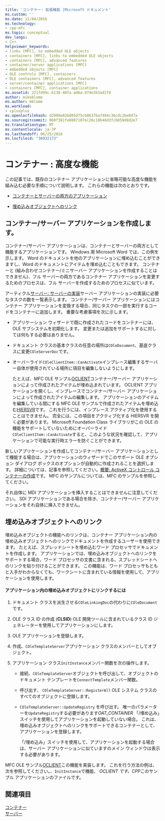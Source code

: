 ```yaml
---
title: 'コンテナー: 拡張機能 |Microsoft ドキュメント'
ms.custom: ''
ms.date: 11/04/2016
ms.technology:
- cpp-mfc
ms.topic: conceptual
dev_langs:
- C++
helpviewer_keywords:
- links [MFC], to embedded OLE objects
- containers [MFC], links to embedded OLE objects
- containers [MFC], advanced features
- container/server applications [MFC]
- embedded objects [MFC]
- OLE controls [MFC], containers
- OLE containers [MFC], advanced features
- server/container applications [MFC]
- containers [MFC], container applications
ms.assetid: 221fd99c-b138-40fa-ad6a-974e3b3ad1f8
author: mikeblome
ms.author: mblome
ms.workload:
- cplusplus
ms.openlocfilehash: d2999e82bd05d75cb8637ba7404c36cdc2be047a
ms.sourcegitcommit: 060f381fe0807107ec26c18b46d3fcb859d8d2e7
ms.translationtype: MT
ms.contentlocale: ja-JP
ms.lasthandoff: 06/25/2018
ms.locfileid: "36932173"
---
```

# <a name="containers-advanced-features"></a>コンテナー : 高度な機能
この記事では、既存のコンテナー アプリケーションに省略可能な高度な機能を組み込む必要な手順について説明します。 これらの機能は次のとおりです。  
  
-   [コンテナーとサーバーの両方のアプリケーション](#_core_creating_a_container_server_application)  
  
-   [埋め込みオブジェクトへのリンク](#_core_links_to_embedded_objects)  
  
##  <a name="_core_creating_a_container_server_application"></a> コンテナー/サーバー アプリケーションを作成します。  
 コンテナー/サーバー アプリケーションは、コンテナーとサーバーの両方として機能するアプリケーションです。 Windows 用 Microsoft Word では、この例を示します。 Word のドキュメントを他のアプリケーションに埋め込むことができますし、Word のドキュメントにアイテムを埋め込むこともできます。 コンテナーと (組み合わせコンテナー/ミニサーバー アプリケーションを作成することはできません)、フル サーバーの両方であるコンテナー アプリケーションを変更するためのプロセスは、フル サーバーを作成するためのプロセスに似ています。  
  
 アーティクル[サーバー: サーバーの実装](../mfc/servers-implementing-a-server.md)サーバー アプリケーションの実装に必要なタスクの数を一覧表示します。 コンテナー/サーバー アプリケーションにはコンテナー アプリケーションを変換する場合、同じタスクの一部を実行するコードをコンテナーに追加します。 重要な考慮事項を次に示します。  
  
-   アプリケーション ウィザードで既に作成されたコードをコンテナーには、OLE サブシステムを初期化します。 変更または追加をサポートするに対しては何もする必要はありません。  
  
-   ドキュメント クラスの基本クラスの任意の場所は`COleDocument`、基底クラスに変更`COleServerDoc`です。  
  
-   オーバーライド`COleClientItem::CanActivate`インプレース編集するサーバー自体が使用されている場所に項目を編集しないようにします。  
  
     たとえば、MFC OLE サンプル[OCLIENT](../visual-cpp-samples.md)コンテナー/サーバー アプリケーションによって作成されたアイテムが埋め込まれています。 OCLIENT アプリケーションを開くし、インプレースでコンテナー/サーバー アプリケーションによって作成されたアイテムの編集します。 アプリケーションのアイテムを編集している間にする MFC OLE サンプルで作成されたアイテムを埋め込む[HIERSVR](../visual-cpp-samples.md)です。 これを行うには、インプレース アクティブ化を使用することはできません。 完全には、この項目をアクティブ化する HIERSVR を開く必要があります。 Microsoft Foundation Class ライブラリがこの OLE の機能をサポートしていないためにオーバーライド`COleClientItem::CanActivate`すると、このような状況を確認して、アプリケーションで可能な実行時エラーを防ぐことができます。  
  
 新しいアプリケーションを作成してコンテナー/サーバー アプリケーションとして機能する場合は、アプリケーションのウィザードでこのサポート OLE オプション ダイアログ ボックスのオプションが自動的に作成されることを選択します。 詳細については、記事を参照してください。[概要: ActiveX コントロール コンテナーの作成](../mfc/reference/creating-an-mfc-activex-control-container.md)です。 MFC のサンプルについては、MFC のサンプルを参照してください。  
  
 それ自体に MDI アプリケーションを挿入することはできませんに注意してください。 SDI アプリケーションである場合を除き、コンテナー/サーバー アプリケーションをそれ自体に挿入できません。  
  
##  <a name="_core_links_to_embedded_objects"></a> 埋め込みオブジェクトへのリンク  
 埋め込みオブジェクトの機能へのリンクは、コンテナー アプリケーション内の埋め込みオブジェクトへのリンクでドキュメントを作成するユーザーを使用できます。 たとえば、スプレッドシートを埋め込むワード プロセッサでドキュメントを作成します。 アプリケーションでは、埋め込みオブジェクトへのリンクをサポートする場合、ワード プロセッサの文書に含まれる、スプレッドシートへのリンクを貼り付けることができます。 この機能は、ワード プロセッサもともと入手がわからなくても、ワークシートに含まれている情報を使用して、アプリケーションを使用します。  
  
#### <a name="to-link-to-embedded-objects-in-your-application"></a>アプリケーション内の埋め込みオブジェクトにリンクするには  
  
1.  ドキュメント クラスを派生させる`COleLinkingDoc`の代わりに`COleDocument`です。  
  
2.  OLE クラス ID の作成 (**CLSID**) OLE 開発ツールに含まれているクラス ID ジェネレーターを使用してアプリケーションにします。  
  
3.  OLE アプリケーションを登録します。  
  
4.  作成、`COleTemplateServer`アプリケーション クラスのメンバーとしてオブジェクト。  
  
5.  アプリケーション クラス`InitInstance`メンバー関数を次の操作します。  
  
    -   接続、`COleTemplateServer`オブジェクトを呼び出して、オブジェクトのドキュメント テンプレートを`ConnectTemplate`メンバー関数。  
  
    -   呼び出す、 `COleTemplateServer::RegisterAll` OLE システム クラスのすべてのオブジェクトに登録します。  
  
    -   `COleTemplateServer::UpdateRegistry` を呼び出す。 唯一のパラメーターを`UpdateRegistry`する必要があります*OAT_CONTAINER* 「/埋め込み」スイッチを使用してアプリケーションを起動していない場合。 これは、埋め込みオブジェクトへのリンクをサポートできるコンテナーとして、アプリケーションを登録します。  
  
         「/埋め込み」スイッチを使用して、アプリケーションを起動する場合は、サーバー アプリケーションに似ていますのメイン ウィンドウは表示する必要があります。  
  
 MFC OLE サンプル[OCLIENT](../visual-cpp-samples.md)この機能を実装します。 これを行う方法の例は、次を参照してください。、`InitInstance`で機能、 *OCLIENT です。CPP*このサンプル アプリケーションのファイルです。  
  
## <a name="see-also"></a>関連項目  
 [コンテナー](../mfc/containers.md)   
 [サーバー](../mfc/servers.md)

